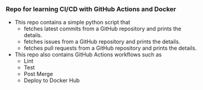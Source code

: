 ### Repo for learning CI/CD with GitHub Actions and Docker
  - This repo contains a simple python script that 
    - fetches latest commits from a GitHub repository and prints the details.
    - fetches issues from a GitHub repository and prints the details.
    - fetches pull requests from a GitHub repository and prints the details.
  - This repo also contains GitHub Actions workflows such as 
    - Lint
    - Test
    - Post Merge
    - Deploy to Docker Hub